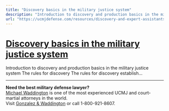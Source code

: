 ```yaml
---
title: "Discovery basics in the military justice system"
description: "Introduction to discovery and production basics in the military justice system The rules for discovery The rules for discovery establish..."
url: "https://ucmjdefense.com/resources/discovery-and-expert-assistants/introduction.html"
---
```


# [Discovery basics in the military justice system](https://ucmjdefense.com/resources/discovery-and-expert-assistants/introduction.html)

Introduction to discovery and production basics in the military justice system The rules for discovery The rules for discovery establish...

---

**Need the best military defense lawyer?**  
[Michael Waddington](https://ucmjdefense.com/attorneys/michael-stewart-waddington-partner.html) is one of the most experienced UCMJ and court-martial attorneys in the world.  
Visit [Gonzalez & Waddington](https://ucmjdefense.com) or call 1-800-921-8607.
